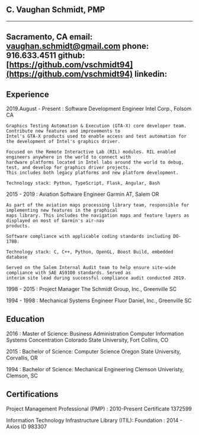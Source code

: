 
C. Vaughan Schmidt, PMP
-----------------------

--------------------------
Sacramento, CA
email: [vaughan.schmidt@gmail.com](mailto:vaughan.schmidt@gmail.com)
phone: 916.633.4511
github: [https://github.com/vschmidt94](https://github.com/vschmidt94)
linkedin: 
--------------------------

Experience
----------

2019.August - Present
:   Software Development Engineer
    Intel Corp., Folsom CA
    
    Graphics Testing Automation & Execution (GTA-X) core developer team. Contribute new features and improvements to
    Intel's GTA-X products used to enable access and test automation for the development of Intel's graphics driver.
    
    Focused on the Remote Interactive Lab (RIL) modules. RIL enabled engineers anywhere in the world to connect with
    hardware platforms located in Intel labs around the world to debug, test, and develop for graphics driver projects.
    This includes both legacy platforms and new platform development. 
    
    Technology stack: Python, TypeScript, Flask, Angular, Bash
   
2015 - 2019
:   Aviation Software Engineer
    Garmin AT, Salem OR
    
    As part of the aviation maps processing library team, responsible for implementing new features in the graphical
    maps library. This includes the navigation maps and feature layers as displayed on most of Garmin's air-nav
    products.
    
    Software compliance with applicable coding standards including DO-178B.
    
    Technology stack: C, C++, Python, OpenGL, Boost Build, embedded database
    
    Served on the Salem Internal Audit team to help ensure site-wide compliance with SAE AS9100 standards. Served as
    interim site lead during successful compliance audit conducted 2019.
    
1998 - 2015
:   Project Manager
    The Schmidt Group, Inc., Greenville SC
    
1994 - 1998
:   Mechanical Systems Engineer
    Fluor Daniel, Inc., Greenville SC

Education
---------

2016
:   Master of Science: Business Administration
    Computer Information Systems Concentration
    Colorado State University, Fort Collins, CO


2015
:   Bachelor of Science: Computer Science
    Oregon State University, Corvallis, OR


1994
:   Bachelor of Science: Mechanical Engineering
    Clemson Univeristy, Clemson, SC


Certifications
--------------
Project Management Professional (PMP)
:   2010-Present
    Certificate 1372599

Information Technology Infrastructure Library (ITIL): Foundation
:   2014 - Axios ID 983307

    

    
    

